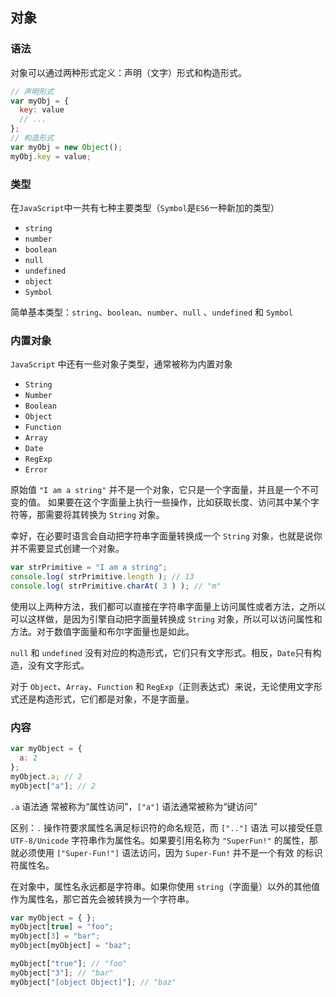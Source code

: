 ## 对象

### 语法

对象可以通过两种形式定义：声明（文字）形式和构造形式。

```javascript
// 声明形式
var myObj = {
  key: value
  // ...
};
// 构造形式
var myObj = new Object();
myObj.key = value;
```

### 类型

在`JavaScript`中一共有七种主要类型（`Symbol`是`ES6`一种新加的类型）

- `string`
- `number`
- `boolean`
- `null`
- `undefined`
- `object`
- `Symbol`

简单基本类型：`string`、`boolean`、`number`、`null` 、`undefined` 和 `Symbol`

### 内置对象

`JavaScript` 中还有一些对象子类型，通常被称为内置对象

- `String`
- `Number`
- `Boolean`
- `Object`
- `Function`
- `Array`
- `Date`
- `RegExp`
- `Error`

原始值 `"I am a string"` 并不是一个对象，它只是一个字面量，并且是一个不可变的值。 如果要在这个字面量上执行一些操作，比如获取长度、访问其中某个字符等，那需要将其转换为 `String` 对象。

幸好，在必要时语言会自动把字符串字面量转换成一个 `String` 对象，也就是说你并不需要显式创建一个对象。

```javascript
var strPrimitive = "I am a string";
console.log( strPrimitive.length ); // 13
console.log( strPrimitive.charAt( 3 ) ); // "m"
```

使用以上两种方法，我们都可以直接在字符串字面量上访问属性或者方法，之所以可以这样做，是因为引擎自动把字面量转换成 `String` 对象，所以可以访问属性和方法。对于数值字面量和布尔字面量也是如此。

`null` 和 `undefined` 没有对应的构造形式，它们只有文字形式。相反，`Date`只有构造，没有文字形式。

对于 `Object`、`Array`、`Function` 和 `RegExp`（正则表达式）来说，无论使用文字形式还是构造形式，它们都是对象，不是字面量。

### 内容

```javascript
var myObject = {
  a: 2
};
myObject.a; // 2
myObject["a"]; // 2
```

`.a` 语法通 常被称为“属性访问”，`["a"]` 语法通常被称为“键访问”

区别：`.` 操作符要求属性名满足标识符的命名规范，而 `[".."]` 语法 可以接受任意 `UTF-8/Unicode` 字符串作为属性名。如果要引用名称为 `"SuperFun!"` 的属性，那就必须使用 `["Super-Fun!"]` 语法访问，因为 `Super-Fun!` 并不是一个有效 的标识符属性名。

在对象中，属性名永远都是字符串。如果你使用 `string`（字面量）以外的其他值作为属性名，那它首先会被转换为一个字符串。

```javascript
var myObject = { };
myObject[true] = "foo";
myObject[3] = "bar";
myObject[myObject] = "baz";

myObject["true"]; // "foo"
myObject["3"]; // "bar"
myObject["[object Object]"]; // "baz"
```

